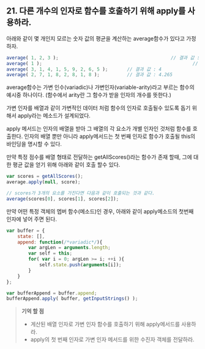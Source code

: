 ## 21. 다른 개수의 인자로 함수를 호출하기 위해 apply를 사용하라.

아래와 같이 몇 개인지 모르는 숫자 값의 평균을 계산하는 average함수가 있다고 가정하자.


```js
average( 1, 2, 3 ); 										// 결과 값 : 2
average( 1 );														// 결과 값 : 1
average( 3, 1, 4, 1, 5, 9, 2, 6, 5 );		// 결과 값 : 4
average( 2, 7, 1, 8, 2, 8, 1, 8 ); 			// 결과 값 : 4.265

```

average함수는 가변 인수(variadic)나 가변인자(variable-arity)라고 부르는 함수의 예시중 하나이다.
(함수에서 arity란 그 함수가 받을 인자의 개수를 뜻한다.)

가변 인자를 배열과 같이 가변적인 데이터 처럼 함수의 인자로 호출될수 있도록 돕기 위해서 apply라는 메소드가 설계되었다.


apply 메서드는 인자의 배열을 받아 그 배열의 각 요소가 개별 인자인 것처럼 함수를 호출한다. 
인자의 배열 뿐만 아니라 apply메서드는 첫 번째 인자로 함수가 호출될 this의 바인딩을 명시할 수 있다.

만약 특정 점수를 배열 형태로 전달하는 getAllScores()라는 함수가 존재 할때, 그에 대한 평균 값을 얻기 위해 아래와 같이 호출 할수 있다.

```js
var scores = getAllScores();
average.apply(null, score);

// scores가 3개의 요소를 가진다면 다음과 같이 호출되는 것과 같다.
average(scores[0], scores[1], scores[2]);
``` 

만약 어떤 특정 객체의 멥버 함수(메소드)인 경우, 아래와 같이 apply메소드의 첫번째 인자에 넣어 주면 된다.

```js
var buffer = {
	state: [],
	append: function(/*variadic*/){
		var argLen = arguments.length;
		var self = this;
		for( var i = 0; argLen >= i; ++i ){
			self.state.push(arguments[i]);
		}
	}
};

var bufferAppend = buffer.append;
bufferAppend.apply( buffer, getInputStrings() );
```


> __기억 할 점__
> * 게산된 배열 인자로 가변 인자 함수를 호출하기 위해 apply메서드를 사용하라.
> * apply의 첫 번째 인자로 가변 인자 메서드를 위한 수진자 객체를 전달하라.